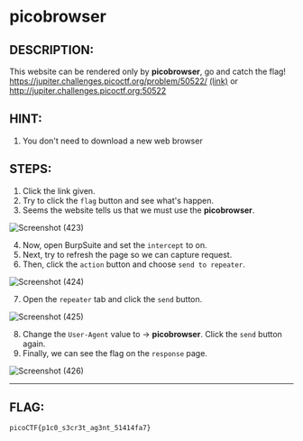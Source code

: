 # picobrowser
## DESCRIPTION:
This website can be rendered only by **picobrowser**, go and catch the flag! 
https://jupiter.challenges.picoctf.org/problem/50522/ [(link)](https://jupiter.challenges.picoctf.org/problem/50522/) or http://jupiter.challenges.picoctf.org:50522
## HINT:
1. You don't need to download a new web browser
## STEPS:
1. Click the link given.
2. Try to click the `flag` button and see what's happen.
3. Seems the website tells us that we must use the **picobrowser**.

![Screenshot (423)](https://user-images.githubusercontent.com/70703371/172979400-609e33ed-99df-4a98-a615-e2ae50434bda.png)

4. Now, open BurpSuite and set the `intercept` to on.
5. Next, try to refresh the page so we can capture request.
6. Then, click the `action` button and choose `send to repeater`.

![Screenshot (424)](https://user-images.githubusercontent.com/70703371/172979972-93a49b20-3242-4d6d-81f4-4d1aa2b17b7a.png)

7. Open the `repeater` tab and click the `send` button.

![Screenshot (425)](https://user-images.githubusercontent.com/70703371/172980034-56bf5c0c-2593-4cf9-a406-4d1459e588c1.png)

8. Change the `User-Agent` value to -> **picobrowser**. Click the `send` button again.
9. Finally, we can see the flag on the `response` page.

![Screenshot (426)](https://user-images.githubusercontent.com/70703371/172980235-7d2c301d-a66b-46a9-865b-ef6a55fd3004.png)


---

## FLAG:
```
picoCTF{p1c0_s3cr3t_ag3nt_51414fa7}
```
